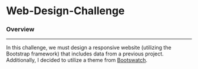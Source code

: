# Web-Design-Challenge

### Overview
<hr>

In this challenge, we must design a responsive website (utilizing the Bootstrap framework) that includes data from a previous project. Additionally, I decided to utilize a theme from [Bootswatch](https://bootswatch.com/lux/).
